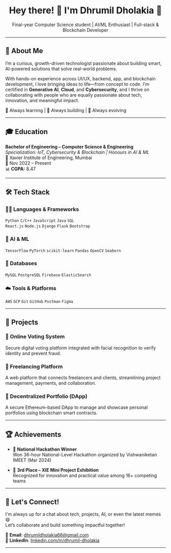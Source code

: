 <h1 align="center">Hey there! 👋 I'm Dhrumil Dholakia 🚀</h1>
<p align="center">Final-year Computer Science student | AI/ML Enthusiast | Full-stack & Blockchain Developer</p>

---

## 💼 About Me

I’m a curious, growth-driven technologist passionate about building smart, AI-powered solutions that solve real-world problems.

With hands-on experience across UI/UX, backend, app, and blockchain development, I love bringing ideas to life—from concept to code. I'm certified in **Generative AI**, **Cloud**, and **Cybersecurity**, and I thrive on collaborating with people who are equally passionate about tech, innovation, and meaningful impact.

🧠 Always learning | 🔧 Always building | 🌱 Always evolving

---

## 🎓 Education

**Bachelor of Engineering – Computer Science & Engineering**  
*Specialization: IoT, Cybersecurity & Blockchain | Honours in AI & ML*  
📍 Xavier Institute of Engineering, Mumbai  
📅 Nov 2022 – Present  
📊 **CGPA:** 8.47  

---

## 🛠 Tech Stack

### 👨‍💻 Languages & Frameworks  
`Python` `C/C++` `JavaScript` `Java` `SQL`  
`React.js` `Node.js` `Django` `Flask` `Bootstrap`

### 🤖 AI & ML  
`TensorFlow` `PyTorch` `scikit-learn` `Pandas` `OpenCV` `Seaborn`

### 💾 Databases  
`MySQL` `PostgreSQL` `Firebase` `ElasticSearch`

### ☁️ Tools & Platforms  
`AWS` `GCP` `Git` `GitHub` `Postman` `Figma`

---

## 🚀 Projects

### 🔐 Online Voting System  
Secure digital voting platform integrated with facial recognition to verify identity and prevent fraud.

### 💼 Freelancing Platform  
A web platform that connects freelancers and clients, streamlining project management, payments, and collaboration.

### 🔗 Decentralized Portfolio (DApp)  
A secure Ethereum-based DApp to manage and showcase personal portfolios using blockchain smart contracts.

---

## 🏆 Achievements

- 🥇 **National Hackathon Winner**  
  Won 36-hour National-Level Hackathon organized by Vishwaniketan IMEET (Mar 2024)

- 🥉 **3rd Place – XIE Mini Project Exhibition**  
  Recognized for innovation and practical value among 16+ competing teams

---

## 🤝 Let's Connect!

I'm always up for a chat about tech, projects, AI, or even the latest memes 😄  
Let’s collaborate and build something impactful together!

📧 **Email**: dhrumildholakia66@gmail.com  
🔗 **LinkedIn**: [linkedin.com/in/dhrumil-dholakia](https://www.linkedin.com/in/dhrumil-dholakia)

---
